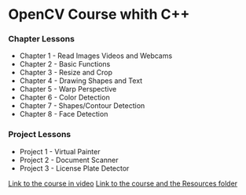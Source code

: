 # OpenCV Course whith C++

### Chapter Lessons
- Chapter 1 - Read Images Videos and Webcams
- Chapter 2 - Basic Functions
- Chapter 3 - Resize and Crop
- Chapter 4 - Drawing Shapes and Text
- Chapter 5 - Warp Perspective
- Chapter 6 - Color Detection
- Chapter 7 - Shapes/Contour Detection
- Chapter 8 - Face Detection

### Project Lessons
- Project 1 - Virtual Painter
- Project 2 - Document Scanner
- Project 3 - License Plate Detector

[Link to the course in video](https://www.youtube.com/watch?v=2FYm3GOonhk&t=5860s&ab_channel=Murtaza'sWorkshop-RoboticsandAI)
[Link to the course and the Resources folder](https://www.murtazahassan.com/courses/opencv-cpp-course/)